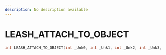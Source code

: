 ```yaml
---
description: No description available 
---
```


# LEASH_ATTACH_TO_OBJECT

```cpp
int LEASH_ATTACH_TO_OBJECT(int _Unk0, int _Unk1, int _Unk2, int _Unk3, int _Unk4, int _Unk5, int _Unk6, int _Unk7, int _Unk8, int _Unk9);
```